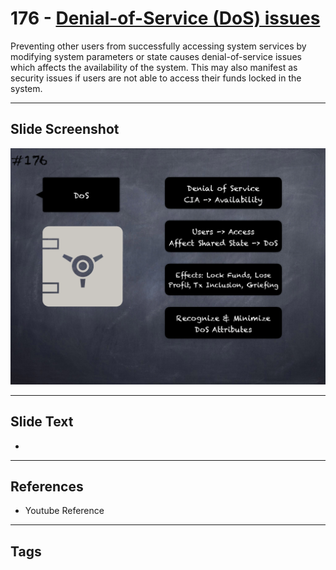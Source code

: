 # 176 - [Denial-of-Service (DoS) issues](Denial-of-Service%20(DoS)%20issues.md)
Preventing other users from successfully accessing system services by modifying system parameters or state causes denial-of-service issues which affects the availability of the system. This may also manifest as security issues if users are not able to access their funds locked in the system.
___
## Slide Screenshot
![0176.png](../../images/5.Pitfalls%20and%20Best%20Practices%20201/176.png)
___
## Slide Text
- 
___
## References
- Youtube Reference
___
## Tags